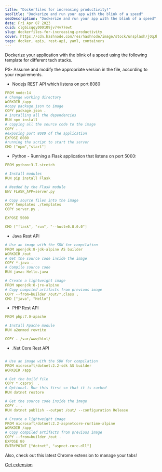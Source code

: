 ```yaml
---
title: "Dockerfiles for increasing productivity!"
seoTitle: "Dockerize and run your app with the blink of a speed"
seoDescription: "Dockerize and run your app with the blink of a speed"
date: Fri Apr 07 2023
cuid: clg6isqqy000109jv74v77ewt
slug: dockerfiles-for-increasing-productivity
cover: https://cdn.hashnode.com/res/hashnode/image/stock/unsplash/jOqJbvo1P9g/upload/9497284e134be4917459cd31860940e0.jpeg
tags: docker, apis, rest-api, yaml, containers
---
```


Dockerize your application with the blink of a speed using the following template for different tech stacks.

PS- Assume and modify the appropriate version in the file, according to your requirements.

- Nodejs REST API which listens on port 8080

```yaml
FROM node:14
# Change working directory
WORKDIR /app
#copy package.json to image
COPY package.json .
# installing all the dependencies
RUN npm install
# copying all the source code to the image
COPY . .
#exposing port 8080 of the application
EXPOSE 8080
#running the script to start the server
CMD ["npm","start"]
```

- Python - Running a Flask application that listens on port 5000:

```yaml
FROM python:3.7-stretch

# Install modules
RUN pip install Flask

# Needed by the Flask module
ENV FLASK_APP=server.py

# Copy source files into the image
COPY templates ./templates
COPY server.py .

EXPOSE 5000

CMD ["flask", "run", "--host=0.0.0.0"]
```

- Java Rest API

```yaml
# Use an image with the SDK for compilation
FROM openjdk:8-jdk-alpine AS builder
WORKDIR /out
# Get the source code inside the image
COPY *.java .
# Compile source code
RUN javac Hello.java

# Create a lightweight image
FROM openjdk:8-jre-alpine
# Copy compiled artifacts from previous image
COPY --from=builder /out/*.class .
CMD ["java", "Hello"]
```

- PHP Rest API

```yaml
FROM php:7.0-apache

# Install Apache module
RUN a2enmod rewrite

COPY . /var/www/html/
```

- .Net Core Rest API

```yaml

# Use an image with the SDK for compilation
FROM microsoft/dotnet:2.2-sdk AS builder
WORKDIR /app

# Get the build file
COPY *.csproj  .
# Optional. Run this first so that it is cached
RUN dotnet restore

# Get the source code inside the image
COPY . .
RUN dotnet publish --output /out/ --configuration Release

# Create a lightweight image
FROM microsoft/dotnet:2.2-aspnetcore-runtime-alpine
WORKDIR /app
# Copy compiled artifacts from previous image
COPY --from=builder /out .
EXPOSE 80
ENTRYPOINT ["dotnet", "aspnet-core.dll"]
```

Also, check out this latest Chrome extension to manage your tabs!

[Get extension](https://chrome.google.com/webstore/detail/tabster/epjkekcpjdffopichkinfjabbakeamhe?hl=en&authuser=0)
